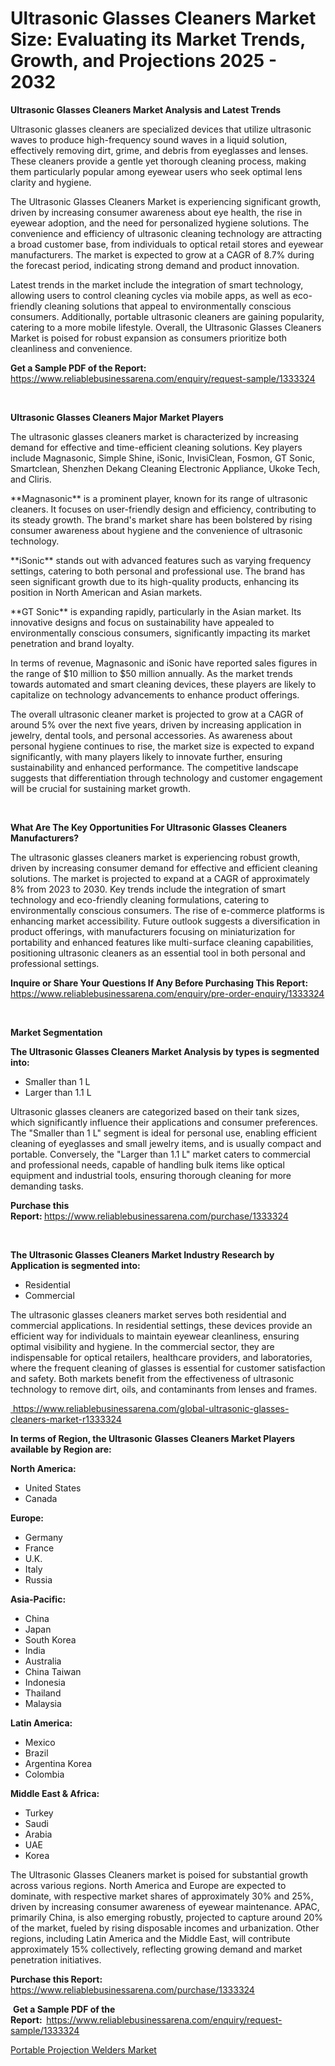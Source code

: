 <p><h1>Ultrasonic Glasses Cleaners Market Size: Evaluating its Market Trends, Growth, and Projections 2025 - 2032</h1></p><p><strong>Ultrasonic Glasses Cleaners Market Analysis and Latest Trends</strong></p>
<p><p>Ultrasonic glasses cleaners are specialized devices that utilize ultrasonic waves to produce high-frequency sound waves in a liquid solution, effectively removing dirt, grime, and debris from eyeglasses and lenses. These cleaners provide a gentle yet thorough cleaning process, making them particularly popular among eyewear users who seek optimal lens clarity and hygiene.</p><p>The Ultrasonic Glasses Cleaners Market is experiencing significant growth, driven by increasing consumer awareness about eye health, the rise in eyewear adoption, and the need for personalized hygiene solutions. The convenience and efficiency of ultrasonic cleaning technology are attracting a broad customer base, from individuals to optical retail stores and eyewear manufacturers. The market is expected to grow at a CAGR of 8.7% during the forecast period, indicating strong demand and product innovation.</p><p>Latest trends in the market include the integration of smart technology, allowing users to control cleaning cycles via mobile apps, as well as eco-friendly cleaning solutions that appeal to environmentally conscious consumers. Additionally, portable ultrasonic cleaners are gaining popularity, catering to a more mobile lifestyle. Overall, the Ultrasonic Glasses Cleaners Market is poised for robust expansion as consumers prioritize both cleanliness and convenience.</p></p>
<p><strong>Get a Sample PDF of the Report:&nbsp;</strong> <a href="https://www.reliablebusinessarena.com/enquiry/request-sample/1333324?utm_campaign=2887&utm_medium=2&utm_source=Github&utm_content=ia&utm_term=24032025&utm_id=ultrasonic-glasses-cleaners">https://www.reliablebusinessarena.com/enquiry/request-sample/1333324</a></p>
<p>&nbsp;</p>
<p><strong>Ultrasonic Glasses Cleaners Major Market Players</strong></p>
<p><p>The ultrasonic glasses cleaners market is characterized by increasing demand for effective and time-efficient cleaning solutions. Key players include Magnasonic, Simple Shine, iSonic, InvisiClean, Fosmon, GT Sonic, Smartclean, Shenzhen Dekang Cleaning Electronic Appliance, Ukoke Tech, and Cliris.</p><p>**Magnasonic** is a prominent player, known for its range of ultrasonic cleaners. It focuses on user-friendly design and efficiency, contributing to its steady growth. The brand's market share has been bolstered by rising consumer awareness about hygiene and the convenience of ultrasonic technology.</p><p>**iSonic** stands out with advanced features such as varying frequency settings, catering to both personal and professional use. The brand has seen significant growth due to its high-quality products, enhancing its position in North American and Asian markets.</p><p>**GT Sonic** is expanding rapidly, particularly in the Asian market. Its innovative designs and focus on sustainability have appealed to environmentally conscious consumers, significantly impacting its market penetration and brand loyalty.</p><p>In terms of revenue, Magnasonic and iSonic have reported sales figures in the range of $10 million to $50 million annually. As the market trends towards automated and smart cleaning devices, these players are likely to capitalize on technology advancements to enhance product offerings.</p><p>The overall ultrasonic cleaner market is projected to grow at a CAGR of around 5% over the next five years, driven by increasing application in jewelry, dental tools, and personal accessories. As awareness about personal hygiene continues to rise, the market size is expected to expand significantly, with many players likely to innovate further, ensuring sustainability and enhanced performance. The competitive landscape suggests that differentiation through technology and customer engagement will be crucial for sustaining market growth.</p></p>
<p>&nbsp;</p>
<p><strong>What Are The Key Opportunities For Ultrasonic Glasses Cleaners Manufacturers?</strong></p>
<p><p>The ultrasonic glasses cleaners market is experiencing robust growth, driven by increasing consumer demand for effective and efficient cleaning solutions. The market is projected to expand at a CAGR of approximately 8% from 2023 to 2030. Key trends include the integration of smart technology and eco-friendly cleaning formulations, catering to environmentally conscious consumers. The rise of e-commerce platforms is enhancing market accessibility. Future outlook suggests a diversification in product offerings, with manufacturers focusing on miniaturization for portability and enhanced features like multi-surface cleaning capabilities, positioning ultrasonic cleaners as an essential tool in both personal and professional settings.</p></p>
<p><strong>Inquire or Share Your Questions If Any Before Purchasing This Report:</strong> <a href="https://www.reliablebusinessarena.com/enquiry/pre-order-enquiry/1333324?utm_campaign=2887&utm_medium=2&utm_source=Github&utm_content=ia&utm_term=24032025&utm_id=ultrasonic-glasses-cleaners">https://www.reliablebusinessarena.com/enquiry/pre-order-enquiry/1333324</a></p>
<p>&nbsp;</p>
<p><strong>Market Segmentation</strong></p>
<p><strong>The Ultrasonic Glasses Cleaners Market Analysis by types is segmented into:</strong></p>
<p><ul><li>Smaller than 1 L</li><li>Larger than 1.1 L</li></ul></p>
<p><p>Ultrasonic glasses cleaners are categorized based on their tank sizes, which significantly influence their applications and consumer preferences. The "Smaller than 1 L" segment is ideal for personal use, enabling efficient cleaning of eyeglasses and small jewelry items, and is usually compact and portable. Conversely, the "Larger than 1.1 L" market caters to commercial and professional needs, capable of handling bulk items like optical equipment and industrial tools, ensuring thorough cleaning for more demanding tasks.</p></p>
<p><strong>Purchase this Report:&nbsp;</strong><a href="https://www.reliablebusinessarena.com/purchase/1333324?utm_campaign=2887&utm_medium=2&utm_source=Github&utm_content=ia&utm_term=24032025&utm_id=ultrasonic-glasses-cleaners">https://www.reliablebusinessarena.com/purchase/1333324</a></p>
<p>&nbsp;</p>
<p><strong>The Ultrasonic Glasses Cleaners Market Industry Research by Application is segmented into:</strong></p>
<p><ul><li>Residential</li><li>Commercial</li></ul></p>
<p><p>The ultrasonic glasses cleaners market serves both residential and commercial applications. In residential settings, these devices provide an efficient way for individuals to maintain eyewear cleanliness, ensuring optimal visibility and hygiene. In the commercial sector, they are indispensable for optical retailers, healthcare providers, and laboratories, where the frequent cleaning of glasses is essential for customer satisfaction and safety. Both markets benefit from the effectiveness of ultrasonic technology to remove dirt, oils, and contaminants from lenses and frames.</p></p>
<p><a href="https://www.reliablebusinessarena.com/global-ultrasonic-glasses-cleaners-market-r1333324?utm_campaign=2887&utm_medium=2&utm_source=Github&utm_content=ia&utm_term=24032025&utm_id=ultrasonic-glasses-cleaners">&nbsp;https://www.reliablebusinessarena.com/global-ultrasonic-glasses-cleaners-market-r1333324</a></p>
<p><strong>In terms of Region, the Ultrasonic Glasses Cleaners Market Players available by Region are:</strong></p>
<p>
    <p> <strong> North America: </strong>
        <ul>
            <li>United States</li>
            <li>Canada</li>
        </ul>
        </p> 
    <p> <strong> Europe: </strong>
        <ul>
            <li>Germany</li>
            <li>France</li>
            <li>U.K.</li>
            <li>Italy</li>
            <li>Russia</li>
        </ul>
        </p> 
    <p> <strong> Asia-Pacific: </strong>
        <ul>
            <li>China</li>
            <li>Japan</li>
            <li>South Korea</li>
            <li>India</li>
            <li>Australia</li>
            <li>China Taiwan</li>
            <li>Indonesia</li>
            <li>Thailand</li>
            <li>Malaysia</li>
        </ul>
        </p> 
    <p> <strong> Latin America: </strong>
        <ul>
            <li>Mexico</li>
            <li>Brazil</li>
            <li>Argentina Korea</li>
            <li>Colombia</li>
        </ul>
        </p> 
    <p> <strong> Middle East & Africa: </strong>
        <ul>
            <li>Turkey</li>
            <li>Saudi</li>
            <li>Arabia</li>
            <li>UAE</li>
            <li>Korea</li>
        </ul>
    </p>
    </p>
<p><p>The Ultrasonic Glasses Cleaners market is poised for substantial growth across various regions. North America and Europe are expected to dominate, with respective market shares of approximately 30% and 25%, driven by increasing consumer awareness of eyewear maintenance. APAC, primarily China, is also emerging robustly, projected to capture around 20% of the market, fueled by rising disposable incomes and urbanization. Other regions, including Latin America and the Middle East, will contribute approximately 15% collectively, reflecting growing demand and market penetration initiatives.</p></p>
<p><strong>Purchase this Report: </strong><a href="https://www.reliablebusinessarena.com/purchase/1333324?utm_campaign=2887&utm_medium=2&utm_source=Github&utm_content=ia&utm_term=24032025&utm_id=ultrasonic-glasses-cleaners">https://www.reliablebusinessarena.com/purchase/1333324</a></p>
<p>&nbsp;<strong>Get a Sample PDF of the Report:&nbsp;&nbsp;</strong><a href="https://www.reliablebusinessarena.com/enquiry/request-sample/1333324?utm_campaign=2887&utm_medium=2&utm_source=Github&utm_content=ia&utm_term=24032025&utm_id=ultrasonic-glasses-cleaners">https://www.reliablebusinessarena.com/enquiry/request-sample/1333324</a></p>
<p><strong></strong></p>
<p><p><a href="https://github.com/carylgrinko/Market-Research-Report-List-1/blob/main/portable-projection-welders-market.md?utm_campaign=2887&utm_medium=2&utm_source=Github&utm_content=ia&utm_term=24032025&utm_id=ultrasonic-glasses-cleaners">Portable Projection Welders Market</a></p></p>